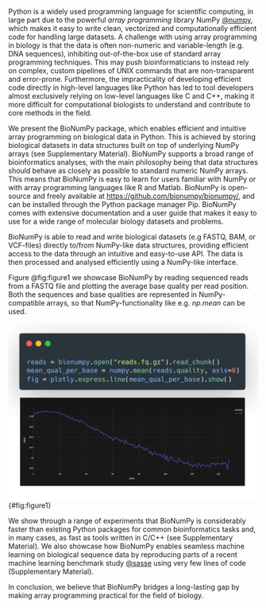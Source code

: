 Python is a widely used programming language for scientific computing, in large part due to the powerful *array programming* library NumPy [@numpy], which makes it easy to write clean, vectorized and computationally efficient code for handling large datasets. A challenge with using array programming in biology is that the data is often non-numeric and variable-length (e.g. DNA sequences), inhibiting out-of-the-box use of standard array programming techniques. This may push bioinformaticians to instead rely on complex, custom pipelines of UNIX commands that are non-transparent and error-prone. Furthermore, the impracticality of developing efficient code directly in high-level languages like Python has led to tool developers almost exclusively relying on low-level languages like C and C++, making it more difficult for computational biologists to understand and contribute to core methods in the field. 

We present the BioNumPy package, which enables efficient and intuitive array programming on biological data in Python. This is achieved by storing biological datasets in data structures built on top of underlying NumPy arrays (see Supplementary Material). BioNumPy supports a broad range of bioinformatics analyses, with the main philosophy being that data structures should behave as closely as possible to standard numeric NumPy arrays. This means that BioNumPy is easy to learn for users familiar with NumPy or with array programming languages like R and Matlab. BioNumPy is open-source and freely available at https://github.com/bionumpy/bionumpy/, and can be installed through the Python package manager Pip. BioNumPy comes with extensive documentation and a user guide that makes it easy to use for a wide range of molecular biology datasets and problems.


BioNumPy is able to read and write biological datasets (e.g FASTQ, BAM, or VCF-files) directly to/from NumPy-like data structures, providing efficient access to the data through an intuitive and easy-to-use API. The data is then  processed and analysed efficiently using a NumPy-like interface.

Figure @fig:figure1 we showcase BioNumPy by reading sequenced reads from a FASTQ file and plotting the average base quality per read position. Both the sequences and base qualities are represented in NumPy-compatible arrays, so that NumPy-functionality like e.g. *np.mean* can be used. 

![**Example of BioNumPy usage**. We read a chunk from a FASTQ file, use NumPy to get the average base quality per read position and use Plotly to plot the results.](images/figure1-v2.png){#fig:figure1}


 
We show through a range of experiments that BioNumPy is considerably faster than existing Python packages for common bioinformatics tasks and, in many cases, as fast as tools written in C/C++ (see Supplementary Material). We also showcase how BioNumPy enables seamless machine learning on biological sequence data by reproducing  parts of a recent machine learning benchmark study [@sasse] using very few lines of code (Supplementary Material). 

In conclusion, we believe that BioNumPy bridges a long-lasting gap by making array programming practical for the field of biology.


[@numpy]: doi:10.1038/s41586-020-2649-2
[@sasse]: doi:10.1038/s41588-023-01524-6

